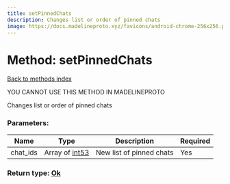 ```yaml
---
title: setPinnedChats
description: Changes list or order of pinned chats
image: https://docs.madelineproto.xyz/favicons/android-chrome-256x256.png
---
```

# Method: setPinnedChats  
[Back to methods index](index.md)


YOU CANNOT USE THIS METHOD IN MADELINEPROTO


Changes list or order of pinned chats

### Parameters:

| Name     |    Type       | Description | Required |
|----------|---------------|-------------|----------|
|chat\_ids|Array of [int53](../types/int53.md) | New list of pinned chats | Yes|


### Return type: [Ok](../types/Ok.md)

